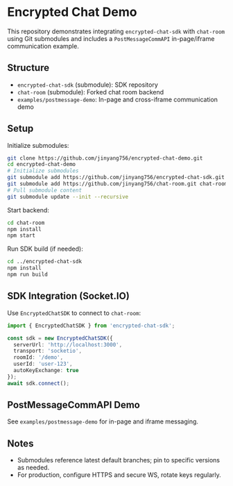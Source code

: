 # Encrypted Chat Demo

This repository demonstrates integrating `encrypted-chat-sdk` with `chat-room` using Git submodules and includes a `PostMessageCommAPI` in-page/iframe communication example.

## Structure
- `encrypted-chat-sdk` (submodule): SDK repository
- `chat-room` (submodule): Forked chat room backend
- `examples/postmessage-demo`: In-page and cross-iframe communication demo

## Setup

Initialize submodules:
```bash
git clone https://github.com/jinyang756/encrypted-chat-demo.git
cd encrypted-chat-demo
# Initialize submodules
git submodule add https://github.com/jinyang756/encrypted-chat-sdk.git encrypted-chat-sdk
git submodule add https://github.com/jinyang756/chat-room.git chat-room
# Pull submodule content
git submodule update --init --recursive
```

Start backend:
```bash
cd chat-room
npm install
npm start
```

Run SDK build (if needed):
```bash
cd ../encrypted-chat-sdk
npm install
npm run build
```

## SDK Integration (Socket.IO)
Use `EncryptedChatSDK` to connect to `chat-room`:
```typescript
import { EncryptedChatSDK } from 'encrypted-chat-sdk';

const sdk = new EncryptedChatSDK({
  serverUrl: 'http://localhost:3000',
  transport: 'socketio',
  roomId: '/demo',
  userId: 'user-123',
  autoKeyExchange: true
});
await sdk.connect();
```

## PostMessageCommAPI Demo
See `examples/postmessage-demo` for in-page and iframe messaging.

## Notes
- Submodules reference latest default branches; pin to specific versions as needed.
- For production, configure HTTPS and secure WS, rotate keys regularly.
